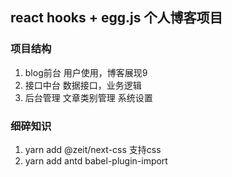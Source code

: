 ## react hooks + egg.js 个人博客项目

### 项目结构
1. blog前台 用户使用，博客展现9
2. 接口中台  数据接口，业务逻辑
3. 后台管理  文章类别管理 系统设置

### 细碎知识
1. yarn add @zeit/next-css   支持css
2. yarn add antd  babel-plugin-import  